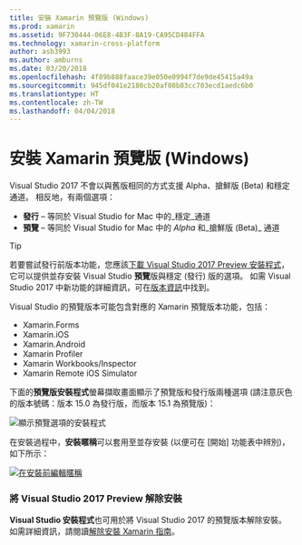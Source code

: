 ```yaml
---
title: 安裝 Xamarin 預覽版 (Windows)
ms.prod: xamarin
ms.assetid: 9F730444-06E8-4B3F-8A19-CA95CD484FFA
ms.technology: xamarin-cross-platform
author: asb3993
ms.author: amburns
ms.date: 03/20/2018
ms.openlocfilehash: 4f89b888faace39e050e0994f7de9de45415a49a
ms.sourcegitcommit: 945df041e2180cb20af08b83cc703ecd1aedc6b0
ms.translationtype: HT
ms.contentlocale: zh-TW
ms.lasthandoff: 04/04/2018
---
```

# <a name="installing-xamarin-preview-on-windows"></a>安裝 Xamarin 預覽版 (Windows)

Visual Studio 2017 不會以與舊版相同的方式支援 Alpha、搶鮮版 (Beta) 和穩定通道。 相反地，有兩個選項：

- **發行** – 等同於 Visual Studio for Mac 中的_穩定_通道
- **預覽** – 等同於 Visual Studio for Mac 中的 _Alpha_ 和_搶鮮版 (Beta)_ 通道

> [!TIP] 
> 若要嘗試發行前版本功能，您應該[下載 Visual Studio 2017 Preview 安裝程式](https://www.visualstudio.com/vs/preview/)，它可以提供並存安裝 Visual Studio **預覽**版與穩定 (發行) 版的選項。 如需 Visual Studio 2017 中新功能的詳細資訊，可在[版本資訊](/visualstudio/releasenotes/vs2017-preview-relnotes)中找到。

Visual Studio 的預覽版本可能包含對應的 Xamarin 預覽版本功能，包括：

- Xamarin.Forms
- Xamarin.iOS
- Xamarin.Android
- Xamarin Profiler
- Xamarin Workbooks/Inspector
- Xamarin Remote iOS Simulator

下面的**預覽版安裝程式**螢幕擷取畫面顯示了預覽版和發行版兩種選項 (請注意灰色的版本號碼：版本 15.0 為發行版，而版本 15.1 為預覽版)：

![顯示預覽選項的安裝程式](windows-images/vs2017-installer.jpg)

在安裝過程中，**安裝暱稱**可以套用至並存安裝 (以便可在 [開始] 功能表中辨別)，如下所示：

[![在安裝前編輯暱稱](windows-images/vs2017-nickname-sml.png "在安裝前編輯暱稱")](windows-images/vs2017-nickname.png#lightbox)

### <a name="uninstalling-visual-studio-2017-preview"></a>將 Visual Studio 2017 Preview 解除安裝

**Visual Studio 安裝程式**也可用於將 Visual Studio 2017 的預覽版本解除安裝。 如需詳細資訊，請閱讀[解除安裝 Xamarin 指南](uninstalling-xamarin.md#uninstallvs2017)。
